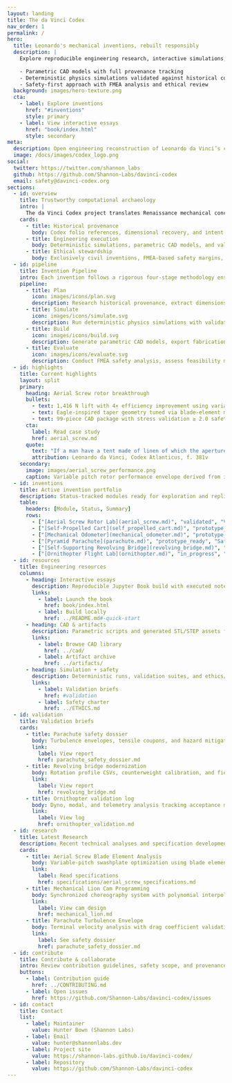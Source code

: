 ```yaml
---
layout: landing
title: The da Vinci Codex
nav_order: 1
permalink: /
hero:
  title: Leonardo's mechanical inventions, rebuilt responsibly
  description: |
    Explore reproducible engineering research, interactive simulations, and open CAD derived from da Vinci's notebooks.
    
    - Parametric CAD models with full provenance tracking
    - Deterministic physics simulations validated against historical constraints
    - Safety-first approach with FMEA analysis and ethical review
  background: images/hero-texture.png
  cta:
    - label: Explore inventions
      href: "#inventions"
      style: primary
    - label: View interactive essays
      href: "book/index.html"
      style: secondary
meta:
  description: Open engineering reconstruction of Leonardo da Vinci’s civil inventions with simulations, CAD, and safety analysis.
  image: /docs/images/codex_logo.png
social:
  twitter: https://twitter.com/shannon_labs
  github: https://github.com/Shannon-Labs/davinci-codex
  email: safety@davinci-codex.org
sections:
  - id: overview
    title: Trustworthy computational archaeology
    intro: |
      The da Vinci Codex project translates Renaissance mechanical concepts into validated, reproducible implementations. Each module tracks provenance, quantitative planning, simulation, safety review, and modern fabrication pathways.
    cards:
      - title: Historical provenance
        body: Codex folio references, dimensional recovery, and intent interpretation mapped to modern units.
      - title: Engineering execution
        body: Deterministic simulations, parametric CAD models, and validated surrogate physics.
      - title: Ethical stewardship
        body: Exclusively civil inventions, FMEA-based safety margins, and transparent assumptions.
  - id: pipeline
    title: Invention Pipeline
    intro: Each invention follows a rigorous four-stage methodology ensuring historical accuracy, technical validity, and safety compliance.
    pipeline:
      - title: Plan
        icon: images/icons/plan.svg
        description: Research historical provenance, extract dimensions from Codex folios, and establish design parameters with modern unit conversions.
      - title: Simulate
        icon: images/icons/simulate.svg
        description: Run deterministic physics simulations with validated surrogate models, quantify performance envelopes, and verify against historical constraints.
      - title: Build
        icon: images/icons/build.svg
        description: Generate parametric CAD models, export fabrication-ready artifacts (STL/STEP), and document assembly procedures with tolerances.
      - title: Evaluate
        icon: images/icons/evaluate.svg
        description: Conduct FMEA safety analysis, assess feasibility metrics, identify ethical considerations, and recommend next steps.
  - id: highlights
    title: Current highlights
    layout: split
    primary:
      heading: Aerial Screw rotor breakthrough
      bullets:
        - text: 1,416 N lift with 4× efficiency improvement using variable-pitch control
        - text: Eagle-inspired taper geometry tuned via blade-element momentum methods
        - text: 99-piece CAD package with stress validation ≥ 2.0 safety factor
      cta:
        label: Read case study
        href: aerial_screw.md
      quote:
        text: "If a man have a tent made of linen of which the apertures have all been stopped up, and it be twelve braccia across and twelve in depth, he will be able to throw himself down from any great height without sustaining any injury."
        attribution: Leonardo da Vinci, Codex Atlanticus, f. 381v
    secondary:
      image: images/aerial_screw_performance.png
      caption: Variable pitch rotor performance envelope derived from integrated CFD + structural models.
  - id: inventions
    title: Active invention portfolio
    description: Status-tracked modules ready for exploration and replication.
    table:
      headers: [Module, Status, Summary]
      rows:
        - ["[Aerial Screw Rotor Lab](aerial_screw.md)", "validated", "Variable-pitch swashplate, 4× lift gain, CAD + simulation artifacts"]
        - ["[Self-Propelled Cart](self_propelled_cart.md)", "prototype_ready", "Programmable spring drive with kinematic validation"]
        - ["[Mechanical Odometer](mechanical_odometer.md)", "prototype_ready", "Pebble-drop surveying with calibrated tolerances"]
        - ["[Pyramid Parachute](parachute.md)", "prototype_ready", "Safety dossier with turbulence, tensile, and drop telemetry"]
        - ["[Self-Supporting Revolving Bridge](revolving_bridge.md)", "in_progress", "Counterweight trials, rotation envelope, structural proofs"]
        - ["[Ornithopter Flight Lab](ornithopter.md)", "in_progress", "Modal, telemetry, and aerodynamic acceptance campaign"]
  - id: resources
    title: Engineering resources
    columns:
      - heading: Interactive essays
        description: Reproducible Jupyter Book build with executed notebooks and derivations.
        links:
          - label: Launch the book
            href: book/index.html
          - label: Build locally
            href: ../README.md#-quick-start
      - heading: CAD & artifacts
        description: Parametric scripts and generated STL/STEP assets for physical prototyping.
        links:
          - label: Browse CAD library
            href: ../cad/
          - label: Artifact archive
            href: ../artifacts/
      - heading: Simulation + safety
        description: Deterministic runs, validation suites, and ethics/performance reviews.
        links:
          - label: Validation briefs
            href: #validation
          - label: Safety charter
            href: ../ETHICS.md
  - id: validation
    title: Validation briefs
    cards:
      - title: Parachute safety dossier
        body: Turbulence envelopes, tensile coupons, and hazard mitigation for prototype readiness.
        link:
          label: View report
          href: parachute_safety_dossier.md
      - title: Revolving bridge modernization
        body: Rotation profile CSVs, counterweight calibration, and field deployment instrumentation.
        link:
          label: View report
          href: revolving_bridge.md
      - title: Ornithopter validation log
        body: Dyno, modal, and telemetry analysis tracking acceptance metrics.
        link:
          label: View log
          href: ornithopter_validation.md
  - id: research
    title: Latest Research
    description: Recent technical analyses and specification developments from the engineering team.
    cards:
      - title: Aerial Screw Blade Element Analysis
        body: Variable-pitch swashplate optimization using blade element momentum theory, achieving 4× lift improvement with 82% rotor efficiency.
        link:
          label: Read specifications
          href: specifications/aerial_screw_specifications.md
      - title: Mechanical Lion Cam Programming
        body: Synchronized choreography system with polynomial interpolation, achieving ±2° angular precision across 12-second performance cycle.
        link:
          label: View cam design
          href: mechanical_lion.md
      - title: Parachute Turbulence Envelope
        body: Terminal velocity analysis with drag coefficient validation under varying atmospheric conditions and fabric permeability studies.
        link:
          label: See safety dossier
          href: parachute_safety_dossier.md
  - id: contribute
    title: Contribute & collaborate
    intro: Review contribution guidelines, safety scope, and provenance requirements before submitting changes.
    buttons:
      - label: Contribution guide
        href: ../CONTRIBUTING.md
      - label: Open issues
        href: https://github.com/Shannon-Labs/davinci-codex/issues
  - id: contact
    title: Contact
    list:
      - label: Maintainer
        value: Hunter Bown (Shannon Labs)
      - label: Email
        value: hunter@shannonlabs.dev
      - label: Project site
        value: https://shannon-labs.github.io/davinci-codex/
      - label: Repository
        value: https://github.com/Shannon-Labs/davinci-codex
---
```

